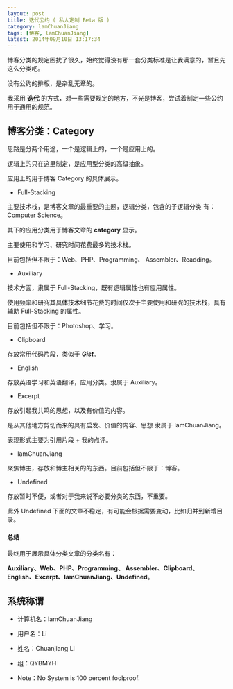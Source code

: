 ```yaml
---
layout: post
title: 迭代公约 ( 私人定制 Beta 版 )
category: lamChuanJiang
tags: [博客, lamChuanJiang]
latest: 2014年09月10日 13:17:34
---
```


博客分类的规定困扰了很久，始终觉得没有那一套分类标准是让我满意的，暂且先这么分类吧。

没有公约的排版，是杂乱无章的。

我采用 **[迭代](https://zh.wikipedia.org/zh-cn/%E8%BF%AD%E4%BB%A3)** 的方式，对一些需要规定的地方，不光是博客，尝试着制定一些公约用于通用的规范。

博客分类：Category
-

思路是分两个用途，一个是逻辑上的，一个是应用上的。

逻辑上的只在这里制定，是应用型分类的高级抽象。

应用上的用于博客 Category 的具体展示。

+ Full-Stacking

主要技术栈，是博客文章的最重要的主题，逻辑分类，包含的子逻辑分类 有：Computer Science。

其下的应用分类用于博客文章的 **category** 显示。

主要使用和学习、研究时间花费最多的技术栈。

目前包括但不限于：Web、PHP、Programming、 Assembler、Readding。

+ Auxiliary

技术方面，隶属于 Full-Stacking，既有逻辑属性也有应用属性。

使用频率和研究其具体技术细节花费的时间仅次于主要使用和研究的技术栈，具有辅助 Full-Stacking 的属性。

目前包括但不限于：Photoshop、学习。

+ Clipboard

存放常用代码片段，类似于 ***Gist***。

+ English

存放英语学习和英语翻译，应用分类。隶属于 Auxiliary。

+ Excerpt

存放引起我共鸣的思想，以及有价值的内容。

是从其他地方剪切而来的具有启发、价值的内容、思想 隶属于 lamChuanJiang。

表现形式主要为引用片段 + 我的点评。

+ lamChuanJiang

聚焦博主，存放和博主相关的的东西。目前包括但不限于：博客。

+ Undefined

存放暂时不便，或者对于我来说不必要分类的东西，不重要。

此外 Undefined 下面的文章不稳定，有可能会根据需要变动，比如归并到新增目录。

#### **总结**

最终用于展示具体分类文章的分类名有：

**Auxiliary、Web、PHP、Programming、 Assembler、Clipboard、English、Excerpt、lamChuanJiang、Undefined**。

	
系统称谓
-

+ 计算机名：lamChuanJiang

+ 用户名：Li

+ 姓名：Chuanjiang Li

+ 组：QYBMYH

+ Note：No System is 100 percent foolproof.
